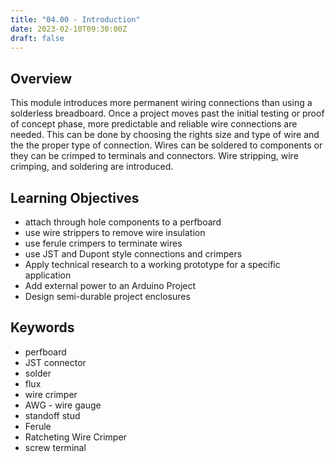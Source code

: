 ```yaml
---
title: "04.00 - Introduction"
date: 2023-02-10T09:30:00Z
draft: false
---
```


## Overview

This module introduces more permanent wiring connections than using a solderless breadboard. Once a project moves past the initial testing or proof of concept phase, more predictable and reliable wire connections are needed. This can be done by choosing the rights size and type of wire and the the proper type of connection. Wires can be soldered to components or they can be crimped to terminals and connectors. Wire stripping, wire crimping, and soldering are introduced.

## Learning Objectives

- attach through hole components to a perfboard
- use wire strippers to remove wire insulation
- use ferule crimpers to terminate wires
- use JST and Dupont style connections and crimpers
- Apply technical research to a working prototype for a specific application
- Add external power to an Arduino Project
- Design semi-durable project enclosures

## Keywords

- perfboard
- JST connector
- solder
- flux
- wire crimper
- AWG - wire gauge
- standoff stud
- Ferule
- Ratcheting Wire Crimper
- screw terminal

